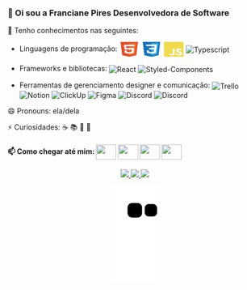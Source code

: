  <h3> 👋 Oi sou a Franciane Pires Desenvolvedora de Software </h3>

🌱 Tenho conhecimentos nas seguintes: 

   * Linguagens de programação: <img align="center" alt="HTML" height="30" width="40" src="https://raw.githubusercontent.com/devicons/devicon/master/icons/html5/html5-original.svg"> <img align="center" alt="CSS" height="30" width="40" src="https://raw.githubusercontent.com/devicons/devicon/master/icons/css3/css3-original.svg"> <img align="center" alt="JS" height="30" width="40" src="https://raw.githubusercontent.com/devicons/devicon/master/icons/javascript/javascript-plain.svg"> <img align="center" alt="Typescript" height="30" width="40" src="https://cdn.worldvectorlogo.com/logos/typescript-2.svg" /> 
   
   * Frameworks e bibliotecas: <img align="center" alt="React" height="30" width="40" src="https://cdn.worldvectorlogo.com/logos/react-2.svg" /> <img align="center" alt="Styled-Components" height="30" width="40" src="https://cdn.worldvectorlogo.com/logos/styled-components-1.svg" />

   * Ferramentas de gerenciamento designer e comunicação: <img align="center" alt="Trello" height="30" width="30" src="https://cdn.worldvectorlogo.com/logos/trello.svg" /> <img align="center" alt="Notion" height="30" width="40" src="https://cdn.worldvectorlogo.com/logos/notion-1-1.svg" />  <img align="center" alt="ClickUp" height="30" width="40" src="https://logos.prod-v1.vertice.one/cf2806f5-280c-55c0-8306-4ca61ef546f6.svg" /> <img align="center" alt="Figma" height="30" width="30" src="https://digitalagencynetwork.com/wp-content/uploads/2020/08/figma-remote-working-design-tool.png" /> <img align="center" alt="Discord" height="30" width="35" src="https://cdn.worldvectorlogo.com/logos/discord-6.svg" /> <img align="center" alt="Discord" height="30" width="35" src="https://cdn.worldvectorlogo.com/logos/netlify.svg" />
   
  

😄 Pronouns: ela/dela 

⚡ Curiosidades: 
☕ 📚 🧳 🎦

 
#### 📫 Como chegar até mim: <a align="center" margin="2px" href="https://contate.me/franppires" target="_blank"><img align="center" src="https://upload.wikimedia.org/wikipedia/commons/6/6b/WhatsApp.svg" height="30" width="40px" target="_blank"></a> <a align="center" margin="2px" href = "mailto:contatofranpires@gmail.com?subject=contato"><img align="center" src="https://cdn.worldvectorlogo.com/logos/gmail-icon-1.svg" height="30" width="40px" target="_blank"></a> <a align="center" margin="2px" href="https://www.linkedin.com/in/franciane-pires/" target="_blank"><img align="center" src="https://cdn.worldvectorlogo.com/logos/linkedin-icon-2.svg" height="30" width="40px" target="_blank"></a> <a align="center" margin="2px" href="https://www.instagram.com/franciane_ppires/" target="_blank"><img align="center" src="https://cdn.worldvectorlogo.com/logos/instagram-5.svg" height="30" width="40px" target="_blank"></a>

<div align="center">
<a href="https://github.com/Franppires">
<img height="150em" src="https://github-readme-stats.vercel.app/api?username=Franppires&show_icons=true&theme=dracula&include_all_commits=true&count_private=true"/>
<img height="150em" src="https://github-readme-stats.vercel.app/api/top-langs/?username=Franppires&layout=compact&langs_count=7&theme=dracula"/>
<img height="150em" src="https://user-images.githubusercontent.com/104803568/205672995-9548e3f0-3399-4012-8f61-14dbec7d23d1.gif"/>

        
![Snake animation](https://github.com/Franppires/Franppires/blob/output/github-contribution-grid-snake.svg)

##  



<!--
**Franppires/Franppires** is a ✨ _special_ ✨ repository because its `README.md` (this file) appears on your GitHub profile.

Here are some ideas to get you started:

- 🔭 I’m currently working on ...
- 🌱 I’m currently learning ...
- 👯 I’m looking to collaborate on ...
- 🤔 I’m looking for help with ...
- 💬 Ask me about ...
- 📫 How to reach me: ...
- 😄 Pronouns: ...
- ⚡ Fun fact: ...


 <!--  
<h3> <img height="25" width="25" src="https://tihardcore.files.wordpress.com/2016/06/html-128.png?w=620"/> Linguagens:</h3>
<img align="center" alt="Fran-Js" height="30" width="40" src="https://raw.githubusercontent.com/devicons/devicon/master/icons/javascript/javascript-plain.svg">
<img align="center" alt="Fran-HTML" height="30" width="40" src="https://raw.githubusercontent.com/devicons/devicon/master/icons/html5/html5-original.svg">
<img align="center" alt="Fran-CSS" height="30" width="40" src="https://raw.githubusercontent.com/devicons/devicon/master/icons/css3/css3-original.svg">
<img align="center" alt="Fran-React" height="30" width="40" src="https://cdn.worldvectorlogo.com/logos/typescript-2.svg" />

##  
    
<h3> <img height="25" width="25" src="https://cdn-icons-png.flaticon.com/512/6410/6410223.png"/> Frameworks:</h3>
<img align="center" alt="Fran-React" height="30" width="40" src="https://cdn.worldvectorlogo.com/logos/react-2.svg" />
</div>

##  
  -->


